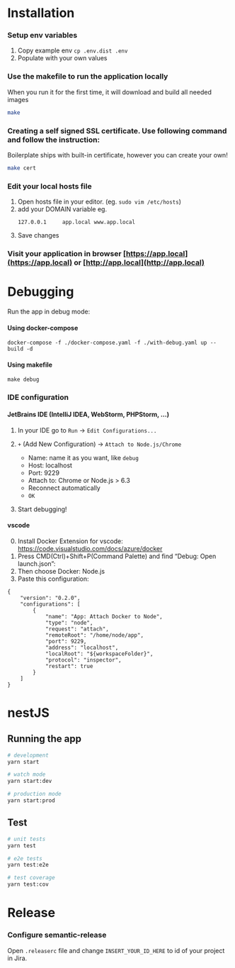 # Installation

### Setup env variables

1. Copy example env `cp .env.dist .env`
2. Populate with your own values

### Use the makefile to run the application locally

When you run it for the first time, it will download and build all needed images

```bash
make
```

### Creating a self signed SSL certificate. Use following command and follow the instruction:

Boilerplate ships with built-in certificate, however you can create your own!

```bash
make cert
```

### Edit your local hosts file

1. Open hosts file in your editor. (eg. `sudo vim /etc/hosts`)
2. add your DOMAIN variable eg.
   ```
   127.0.0.1     app.local www.app.local
   ```
3. Save changes

### Visit your application in browser [https://app.local](https://app.local) or [http://app.local](http://app.local)

# Debugging

Run the app in debug mode:

#### Using docker-compose

```
docker-compose -f ./docker-compose.yaml -f ./with-debug.yaml up --build -d
```

#### Using makefile

```
make debug
```

### IDE configuration

#### JetBrains IDE (IntelliJ IDEA, WebStorm, PHPStorm, ...)

1. In your IDE go to `Run` -> `Edit Configurations...`
2. `+` (Add New Configuration) -> `Attach to Node.js/Chrome`
    * Name: name it as you want, like `debug`
    * Host: localhost
    * Port: 9229
    * Attach to: Chrome or Node.js > 6.3
    * Reconnect automatically
    * `OK`

3. Start debugging!

#### vscode

0. Install Docker Extension for vscode: https://code.visualstudio.com/docs/azure/docker
1. Press CMD(Ctrl)+Shift+P(Command Palette) and find “Debug: Open launch.json”:
1. Then choose Docker: Node.js
1. Paste this configuration:

```
{
    "version": "0.2.0",
    "configurations": [
        {
            "name": "App: Attach Docker to Node",
            "type": "node",
            "request": "attach",
            "remoteRoot": "/home/node/app",
            "port": 9229,
            "address": "localhost",
            "localRoot": "${workspaceFolder}",
            "protocol": "inspector",
            "restart": true
        }
    ]
}
```

# nestJS

## Running the app

```bash
# development
yarn start

# watch mode
yarn start:dev

# production mode
yarn start:prod
```

## Test

```bash
# unit tests
yarn test

# e2e tests
yarn test:e2e

# test coverage
yarn test:cov
```


# Release

### Configure semantic-release
Open `.releaserc` file and change `INSERT_YOUR_ID_HERE` to id of your project in Jira.
